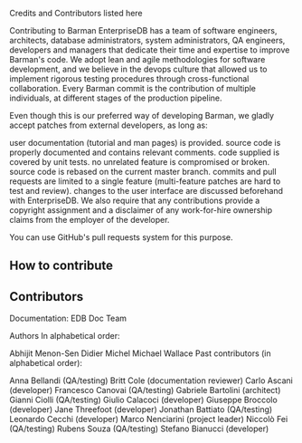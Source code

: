 Credits and Contributors listed here


Contributing to Barman
EnterpriseDB has a team of software engineers, architects, database administrators, system administrators, QA engineers, developers and managers that dedicate their time and expertise to improve Barman's code. We adopt lean and agile methodologies for software development, and we believe in the devops culture that allowed us to implement rigorous testing procedures through cross-functional collaboration. Every Barman commit is the contribution of multiple individuals, at different stages of the production pipeline.

Even though this is our preferred way of developing Barman, we gladly accept patches from external developers, as long as:

user documentation (tutorial and man pages) is provided.
source code is properly documented and contains relevant comments.
code supplied is covered by unit tests.
no unrelated feature is compromised or broken.
source code is rebased on the current master branch.
commits and pull requests are limited to a single feature (multi-feature patches are hard to test and review).
changes to the user interface are discussed beforehand with EnterpriseDB.
We also require that any contributions provide a copyright assignment and a disclaimer of any work-for-hire ownership claims from the employer of the developer.

You can use GitHub's pull requests system for this purpose.

## How to contribute

## Contributors

Documentation:
EDB Doc Team

Authors
In alphabetical order:

Abhijit Menon-Sen
Didier Michel
Michael Wallace
Past contributors (in alphabetical order):

Anna Bellandi (QA/testing)
Britt Cole (documentation reviewer)
Carlo Ascani (developer)
Francesco Canovai (QA/testing)
Gabriele Bartolini (architect)
Gianni Ciolli (QA/testing)
Giulio Calacoci (developer)
Giuseppe Broccolo (developer)
Jane Threefoot (developer)
Jonathan Battiato (QA/testing)
Leonardo Cecchi (developer)
Marco Nenciarini (project leader)
Niccolò Fei (QA/testing)
Rubens Souza (QA/testing)
Stefano Bianucci (developer)